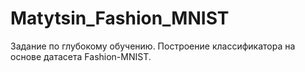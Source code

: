 # Matytsin_Fashion_MNIST
Задание по глубокому обучению. Построение классификатора на основе датасета Fashion-MNIST.
